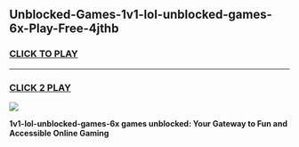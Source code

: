 
## Unblocked-Games-1v1-lol-unblocked-games-6x-Play-Free-4jthb
<h3>
<a href="https://premium76.site?title=1v1-lol-unblocked-games-6x&ref=19M">CLICK TO PLAY</a></h3>
<hr>

<h3>
<a href="https://premium76.site?title=1v1-lol-unblocked-games-6x&ref=19M">CLICK 2 PLAY</a>
  
</h3>

<a href="https://premium76.site?title=1v1-lol-unblocked-games-6x&ref=19M"><img src="https://clearcache.store/games.png"></a>


**1v1-lol-unblocked-games-6x games unblocked: Your Gateway to Fun and Accessible Online Gaming**
